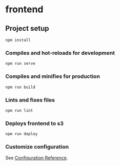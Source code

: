 # frontend

## Project setup
```
npm install
```

### Compiles and hot-reloads for development
```
npm run serve
```

### Compiles and minifies for production
```
npm run build
```

### Lints and fixes files
```
npm run lint
```

### Deploys frontend to s3
```
npm run deploy
```

### Customize configuration
See [Configuration Reference](https://cli.vuejs.org/config/).
